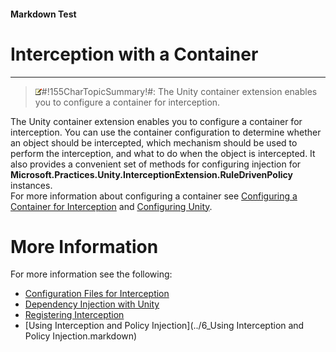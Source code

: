 ﻿---
Source File Name: 75-Interception.docx
AssetID: 20b2c058-da8b-43ba-b0b5-40d919915481
Title: Interception with a Container
Order In ToC: 2\5\3
Output Filename: 2\5\3_Interception with a Container.markdown
---

#### Markdown Test ####
# Interception with a Container #
----------


> ![](../../images/note.gif)#!155CharTopicSummary!#:
> <a name="interception_container" href="#" xmlns:xlink="http://www.w3.org/1999/xlink"><span /></a>
The Unity container extension enables you to configure a container for interception.

The Unity container extension enables you to configure a container for interception. You can use the container configuration to determine whether an object should be intercepted, which mechanism should be used to perform the interception, and what to do when the object is intercepted. It also provides a convenient set of methods for configuring injection for **Microsoft.Practices.Unity.InterceptionExtension.RuleDrivenPolicy** instances.  
For more information about configuring a container see [Configuring a Container for Interception](http://msdn.microsoft.com/library/6a974ef0-4f5e-407f-b196-b126a08f9205.html) and [Configuring Unity](test-markdown_62fd666c-08c5-424a-b484-9e0b87994997).  

# More Information #
For more information see the following:  
+ [Configuration Files for Interception](http://msdn.microsoft.com/library/af2f3726-4a3e-4e31-8f97-ebca0db3d907)
+ [Dependency Injection with Unity](http://msdn.microsoft.com/library/16137689-c8fb-46b0-87f5-7f975241832f)
+ [Registering Interception](http://msdn.microsoft.com/library/53570dcb-4520-4e42-b64d-84c9222841c0)
+ [Using Interception and Policy Injection](../6_Using Interception and Policy Injection.markdown)


